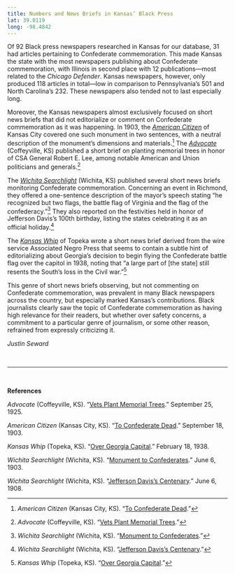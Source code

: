 ```yaml
---
title: Numbers and News Briefs in Kansas’ Black Press
lat: 39.0119
long: -98.4842
---
```

Of 92 Black press newspapers researched in Kansas for our database, 31 had articles pertaining to Confederate commemoration. This made Kansas the state with the most newspapers publishing about Confederate commemoration, with Illinois in second place with 12 publications—most related to the *Chicago Defender*. Kansas newspapers, however, only produced 118 articles in total—low in comparison to Pennsylvania’s 501 and North Carolina’s 232. These newspapers also tended not to last especially long.

Moreover, the Kansas newspapers almost exclusively focused on short news briefs that did not editorialize or comment on Confederate commemoration as it was happening. In 1903, the *[American Citizen](https://infoweb-newsbank-com.proxy.library.upenn.edu/apps/readex/publication-browse?p=EANAAA&t=pubname%3A12B764E993DE7CA0%21American%2BCitizen&year=1907)* of Kansas City covered one such monument in two sentences, with a neutral description of the monument’s dimensions and materials.[^1] The *[Advocate](https://infoweb-newsbank-com.proxy.library.upenn.edu/apps/readex/publication-browse?p=EANAAA&t=pubname%3A12AE42418574BA80%21Advocate&year=1926)* (Coffeyville, KS) published a short brief on planting memorial trees in honor of CSA General Robert E. Lee, among notable American and Union politicians and generals.[^2]

The *[Wichita Searchlight](https://infoweb-newsbank-com.proxy.library.upenn.edu/apps/readex/publication-browse?p=EANAAA&t=pubname%3A13136376C49392E9%21Wichita%2BSearchlight&year=1912)* (Wichita, KS) published several short news briefs monitoring Confederate commemoration. Concerning an event in Richmond, they offered a one-sentence description of the mayor’s speech stating “he recognized but two flags, the battle flag of Virginia and the flag of the confederacy.”[^3] They also reported on the festivities held in honor of Jefferson Davis’s 100th birthday, listing the states celebrating it as an official holiday.[^4]

The *[Kansas Whip](https://infoweb-newsbank-com.proxy.library.upenn.edu/apps/readex/publication-browse?p=EANAAA&t=pubname%3A12ACD9E685B77CD5%21Kansas%2BWhip&year=1955)* of Topeka wrote a short news brief derived from the wire service Associated Negro Press that seems to contain a subtle hint of editorializing about Georgia’s decision to begin flying the Confederate battle flag over the capitol in 1938, noting that “a large part of \[the state] still resents the South’s loss in the Civil war.”[^5]

This genre of short news briefs observing, but not commenting on Confederate commemoration, was prevalent in many Black newspapers across the country, but especially marked Kansas’s contributions. Black journalists clearly saw the topic of Confederate commemoration as having high relevance for their readers, but whether over safety concerns, a commitment to a particular genre of journalism, or some other reason, refrained from expressly criticizing it. 

*Justin Seward*

<br>

<hr>

<br>

**References**

*Advocate* (Coffeyville, KS). “[Vets Plant Memorial Trees](https://infoweb-newsbank-com.proxy.library.upenn.edu/apps/readex/publication-browse?p=EANAAA&t=pubname%3A12AE42418574BA80%21Advocate&year=1926).” September 25, 1925.

*American Citizen* (Kansas City, KS). “[To Confederate Dead](https://infoweb-newsbank-com.proxy.library.upenn.edu/apps/readex/publication-browse?p=EANAAA&t=pubname%3A12B764E993DE7CA0%21American%2BCitizen&year=1907).” September 18, 1903. 

*Kansas Whip* (Topeka, KS). “[Over Georgia Capital](https://infoweb-newsbank-com.proxy.library.upenn.edu/apps/readex/publication-browse?p=EANAAA&t=pubname%3A12ACD9E685B77CD5%21Kansas%2BWhip&year=1955).” February 18, 1938. 

*Wichita Searchlight* (Wichita, KS). “[Monument to Confederates](https://infoweb-newsbank-com.proxy.library.upenn.edu/apps/readex/publication-browse?p=EANAAA&t=pubname%3A13136376C49392E9%21Wichita%2BSearchlight&year=1912).” June 6, 1903.

*Wichita Searchlight* (Wichita, KS). “[Jefferson Davis’s Centenary](https://infoweb-newsbank-com.proxy.library.upenn.edu/apps/readex/publication-browse?p=EANAAA&t=pubname%3A13136376C49392E9%21Wichita%2BSearchlight&year=1912).” June 6, 1908.

[^1]: *American Citizen* (Kansas City, KS). “[To Confederate Dead](https://infoweb-newsbank-com.proxy.library.upenn.edu/apps/readex/publication-browse?p=EANAAA&t=pubname%3A12B764E993DE7CA0%21American%2BCitizen&year=1907).” 

[^2]: *Advocate* (Coffeyville, KS). “[Vets Plant Memorial Trees](https://infoweb-newsbank-com.proxy.library.upenn.edu/apps/readex/publication-browse?p=EANAAA&t=pubname%3A12AE42418574BA80%21Advocate&year=1926).”

[^3]: *Wichita Searchlight* (Wichita, KS). “[Monument to Confederates](https://infoweb-newsbank-com.proxy.library.upenn.edu/apps/readex/publication-browse?p=EANAAA&t=pubname%3A13136376C49392E9%21Wichita%2BSearchlight&year=1912).”

[^4]: *Wichita Searchlight* (Wichita, KS). “[Jefferson Davis’s Centenary](https://infoweb-newsbank-com.proxy.library.upenn.edu/apps/readex/publication-browse?p=EANAAA&t=pubname%3A13136376C49392E9%21Wichita%2BSearchlight&year=1912).”

[^5]: *Kansas Whip* (Topeka, KS). “[Over Georgia Capital](https://infoweb-newsbank-com.proxy.library.upenn.edu/apps/readex/publication-browse?p=EANAAA&t=pubname%3A12ACD9E685B77CD5%21Kansas%2BWhip&year=1955).”
